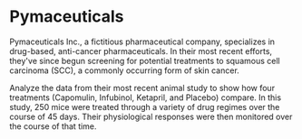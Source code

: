 # Pymaceuticals
Pymaceuticals Inc., a fictitious  pharmaceutical company, specializes in drug-based, anti-cancer pharmaceuticals. In their most recent efforts, they've since begun screening for potential treatments to squamous cell carcinoma (SCC), a commonly occurring form of skin cancer.

Analyze the data from their most recent animal study to show how four treatments (Capomulin, Infubinol, Ketapril, and Placebo) compare. In this study, 250 mice were treated through a variety of drug regimes over the course of 45 days. Their physiological responses were then monitored over the course of that time. 
